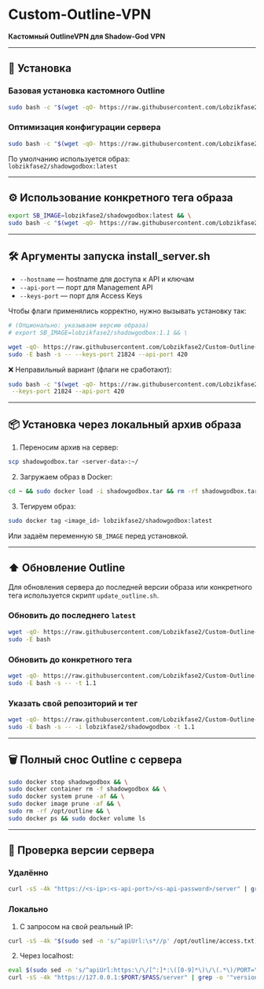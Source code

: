 # Custom-Outline-VPN
**Кастомный OutlineVPN для Shadow-God VPN**

---

## 🚀 Установка

### Базовая установка кастомного Outline
```bash
sudo bash -c "$(wget -qO- https://raw.githubusercontent.com/Lobzikfase2/Custom-Outline-VPN/main/install_server.sh)"
```

### Оптимизация конфигурации сервера
```bash
sudo bash -c "$(wget -qO- https://raw.githubusercontent.com/Lobzikfase2/Custom-Outline-VPN/refs/heads/main/enchant_outline.sh)"
```

По умолчанию используется образ:  
`lobzikfase2/shadowgodbox:latest`

---

## ⚙️ Использование конкретного тега образа

```bash
export SB_IMAGE=lobzikfase2/shadowgodbox:latest && \
sudo bash -c "$(wget -qO- https://raw.githubusercontent.com/Lobzikfase2/Custom-Outline-VPN/main/install_server.sh)"
```

---

## 🛠 Аргументы запуска install_server.sh

- `--hostname` — hostname для доступа к API и ключам  
- `--api-port` — порт для Management API  
- `--keys-port` — порт для Access Keys  

Чтобы флаги применялись корректно, нужно вызывать установку так:

```bash
# (Опционально: указываем версию образа)
# export SB_IMAGE=lobzikfase2/shadowgodbox:1.1 && \

wget -qO- https://raw.githubusercontent.com/Lobzikfase2/Custom-Outline-VPN/main/install_server.sh | \
sudo -E bash -s -- --keys-port 21824 --api-port 420
```

❌ Неправильный вариант (флаги не сработают):
```bash
sudo bash -c "$(wget -qO- https://raw.githubusercontent.com/Lobzikfase2/Custom-Outline-VPN/main/install_server.sh)" \
 --keys-port 21824 --api-port 420
```

---

## 📦 Установка через локальный архив образа

1. Переносим архив на сервер:
```bash
scp shadowgodbox.tar <server-data>:~/
```

2. Загружаем образ в Docker:
```bash
cd ~ && sudo docker load -i shadowgodbox.tar && rm -rf shadowgodbox.tar
```

3. Тегируем образ:
```bash
sudo docker tag <image_id> lobzikfase2/shadowgodbox:latest
```

Или задаём переменную `SB_IMAGE` перед установкой.

---

## ⬆️ Обновление Outline

Для обновления сервера до последней версии образа или конкретного тега используется скрипт `update_outline.sh`.

### Обновить до последнего `latest`
```bash
wget -qO- https://raw.githubusercontent.com/Lobzikfase2/Custom-Outline-VPN/main/update_outline.sh | \
sudo -E bash
```

### Обновить до конкретного тега
```bash
wget -qO- https://raw.githubusercontent.com/Lobzikfase2/Custom-Outline-VPN/main/update_outline.sh | \
sudo -E bash -s -- -t 1.1
```

### Указать свой репозиторий и тег
```bash
wget -qO- https://raw.githubusercontent.com/Lobzikfase2/Custom-Outline-VPN/main/update_outline.sh | \
sudo -E bash -s -- -i lobzikfase2/shadowgodbox -t 1.1
```

---

## 🗑 Полный снос Outline с сервера
```bash
sudo docker stop shadowgodbox && \
sudo docker container rm -f shadowgodbox && \
sudo docker system prune -af && \
sudo docker image prune -af && \
sudo rm -rf /opt/outline && \
sudo docker ps && sudo docker volume ls
```

---

## 🔎 Проверка версии сервера

### Удалённо
```bash
curl -sS -4k "https://<s-ip>:<s-api-port>/<s-api-password>/server" | grep -o '"version":"[^"]*"' | cut -d'"' -f4
```

### Локально

1) С запросом на свой реальный IP:
```bash
curl -sS -4k "$(sudo sed -n 's/^apiUrl:\s*//p' /opt/outline/access.txt)/server" | grep -o '"version":"[^"]*"' | cut -d'"' -f4
```

2) Через localhost:
```bash
eval $(sudo sed -n 's/^apiUrl:https:\/\/[^:]*:\([0-9]*\)\/\(.*\)/PORT=\1 PASS=\2/p' /opt/outline/access.txt) && \
curl -sS -4k "https://127.0.0.1:$PORT/$PASS/server" | grep -o '"version":"[^"]*"' | cut -d'"' -f4
```
